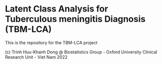 # Latent Class Analysis for Tuberculous meningitis Diagnosis (TBM-LCA)

This is the repository for the TBM-LCA project

(c) Trinh Huu-Khanh Dong @ Biostatistics Group - Oxford University Clinical Research Unit - Viet Nam
2022

